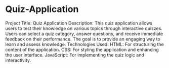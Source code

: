# Quiz-Application
Project Title: Quiz Application
Description: This quiz application allows users to test their knowledge on various topics through interactive quizzes. Users can select a quiz category, answer questions, and receive immediate feedback on their performance. The goal is to provide an engaging way to learn and assess knowledge.
Technologies Used:
HTML: For structuring the content of the application.
CSS: For styling the application and enhancing the user interface.
JavaScript: For implementing the quiz logic and interactivity.
